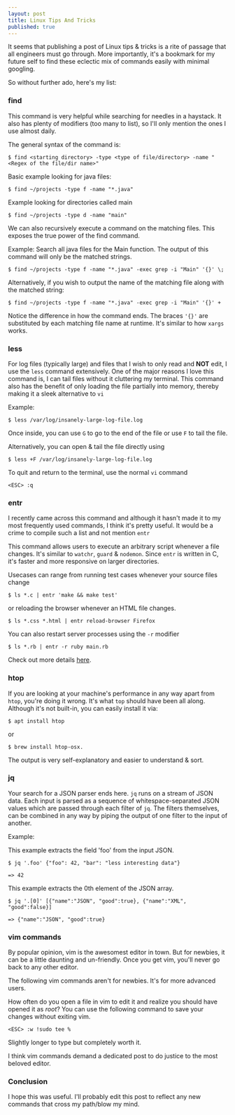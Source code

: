 ```yaml
---
layout: post
title: Linux Tips And Tricks
published: true
---
```


It seems that publishing a post of Linux tips & tricks is a rite of passage that all engineers must go through. More importantly, it's a bookmark for my future self to find these eclectic mix of commands easily with minimal googling.

So without further ado, here's my list:

### find  
This command is very helpful while searching for needles in a haystack. It also has plenty of modifiers (too many to list), so I'll only mention the ones I use almost daily.

The general syntax of the command is:

`
$ find <starting directory> -type <type of file/directory> -name "<Regex of the file/dir name>"
`

Basic example looking for java files:

`
$ find ~/projects -type f -name "*.java"
`

Example looking for directories called main

`
$ find ~/projects -type d -name "main"
`

We can also recursively execute a command on the matching files. This exposes the true power of the find command.

Example: Search all java files for the Main function. The output of this command will only be the matched strings.

`
$ find ~/projects -type f -name "*.java" -exec grep -i "Main" '{}' \;
`

Alternatively, if you wish to output the name of the matching file along with the matched string:

`
$ find ~/projects -type f -name "*.java" -exec grep -i "Main" '{}' +
`

Notice the difference in how the command ends. The braces `'{}'` are substituted by each matching file name at runtime. It's similar to how `xargs` works.

### less
For log files (typically large) and files that I wish to only read and
**NOT** edit, I use the `less` command extensively. One of the major
reasons I love this command is, I can tail files without it
cluttering my terminal. This command also has the benefit of only
loading the file partially into memory, thereby making it a sleek
alternative to `vi`

Example:

`
$ less /var/log/insanely-large-log-file.log
`

Once inside, you can use `G` to go to the end of the file or use `F` to tail the file.

Alternatively, you can open & tail the file directly using

`
$ less +F /var/log/insanely-large-log-file.log
`

To quit and return to the terminal, use the normal `vi` command

`
<ESC> :q
`


### entr

I recently came across this command and although it hasn't made it to my most frequently used commands, I think it's pretty useful. It would be a crime to compile such a list and not mention `entr`

This command allows users to execute an arbitrary script whenever a file changes. It's similar to `watchr`, `guard` & `nodemon`. Since `entr` is written in C, it's faster and more responsive on larger directories.

Usecases can range from running test cases whenever your source files change

`
$ ls *.c | entr 'make && make test'
`

or reloading the browser whenever an HTML file changes.

`
$ ls *.css *.html | entr reload-browser Firefox
`

You can also restart server processes using the `-r` modifier

`
$ ls *.rb | entr -r ruby main.rb
`

Check out more details [here](http://www.entrproject.org/).

### htop   
If you are looking at your machine's performance in any way apart from
`htop`, you're doing it wrong. It's what `top` should have been all along. Although it's not built-in, you can easily install it via:

`
$ apt install htop
`

or

`
$ brew install htop-osx.
`

The output is very self-explanatory and easier to understand & sort.

### jq
Your search for a JSON parser ends here. `jq` runs on a stream of JSON data. Each input is parsed as a sequence of whitespace-separated JSON values which are passed through each filter of `jq`. The filters themselves, can be combined in any way by piping the output of one filter to the input of another.

Example:

This example extracts the field 'foo' from the input JSON.

`
$ jq '.foo' {"foo": 42, "bar": "less interesting data"}
`

`
=> 42
`

This example extracts the 0th element of the JSON array.

`
$ jq '.[0]' [{"name":"JSON", "good":true}, {"name":"XML", "good":false}]
`

`
=> {"name":"JSON", "good":true}
`

### vim commands
By popular opinion, vim is the awesomest editor in town. But for newbies, it can be a little daunting and un-friendly. Once you get vim, you'll never go back to any other editor.

The following vim commands aren't for newbies. It's for more advanced users.

How often do you open a file in vim to edit it and realize you should have opened it as *root*? You can use the following command to save your changes without exiting vim.

`
<ESC> :w !sudo tee %
`

Slightly longer to type but completely worth it.

I think vim commands demand a dedicated post to do justice to the most beloved editor.

### Conclusion

I hope this was useful. I'll probably edit this post to reflect any new commands that cross my path/blow my mind.
